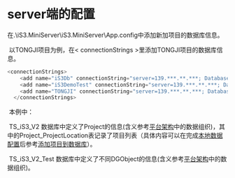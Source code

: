 # server端的配置



​	在.\iS3.MiniServer\iS3.MiniServer\App.config中添加新加项目的数据库信息。

​	以TONGJI项目为例，在< connectionStrings >里添加TONGJI项目的数据库信息。



```c#
<connectionStrings>
    <add name="iS3Db" connectionString="server=139.***.**.***; Database=TS_iS3_V2; User ID=***; Password=******" providerName="System.Data.SqlClient" />
    <add name="iS3DemoTest" connectionString="server=139.***.**.***; Database=TS_iS3_V2_Test; User ID=***; Password=******" providerName="System.Data.SqlClient" />
    <add name="TONGJI" connectionString="server=139.***.**.***; Database=TS_iS3_V2_Test; User ID=***; Password=******" providerName="System.Data.SqlClient" />
  </connectionStrings>
```



​	本例中：

​	TS_iS3_V2 数据库中定义了Project的信息(含义参考[平台架构](./../../../chapter1/section1.md)中的数据组织)，其中的Project_ProjectLocation表记录了项目列表（具体内容可以在完成[本地数据配置](./../part1.md)后参考[添加项目到数据库](./../part1/detail3.md)）。

​	TS_iS3_V2_Test 数据库中定义了不同DGObject的信息(含义参考[平台架构](./../../../chapter1/section1.md)中的数据组织)。